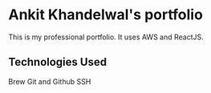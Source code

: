 # Ankit Khandelwal's portfolio
This is my professional portfolio. It uses AWS and ReactJS.

## Technologies Used

Brew
Git and Github
SSH
